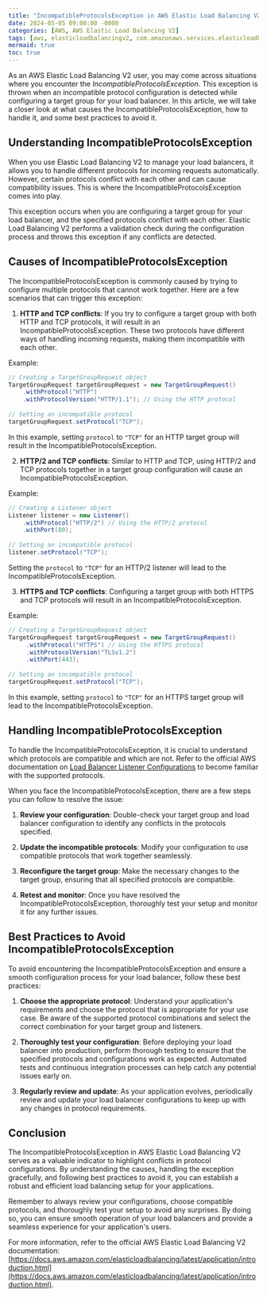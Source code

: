 ```yaml
---
title: "IncompatibleProtocolsException in AWS Elastic Load Balancing V2: An In-depth Analysis"
date: 2024-05-05 09:00:00 -0000
categories: [AWS, AWS Elastic Load Balancing V2]
tags: [aws, elasticloadbalancingv2, com.amazonaws.services.elasticloadbalancingv2.model]
mermaid: true
toc: true
---
```



As an AWS Elastic Load Balancing V2 user, you may come across situations where you encounter the *IncompatibleProtocolsException*. This exception is thrown when an incompatible protocol configuration is detected while configuring a target group for your load balancer. In this article, we will take a closer look at what causes the IncompatibleProtocolsException, how to handle it, and some best practices to avoid it.

## Understanding IncompatibleProtocolsException

When you use Elastic Load Balancing V2 to manage your load balancers, it allows you to handle different protocols for incoming requests automatically. However, certain protocols conflict with each other and can cause compatibility issues. This is where the IncompatibleProtocolsException comes into play.

This exception occurs when you are configuring a target group for your load balancer, and the specified protocols conflict with each other. Elastic Load Balancing V2 performs a validation check during the configuration process and throws this exception if any conflicts are detected.

## Causes of IncompatibleProtocolsException

The IncompatibleProtocolsException is commonly caused by trying to configure multiple protocols that cannot work together. Here are a few scenarios that can trigger this exception:

1. **HTTP and TCP conflicts**: If you try to configure a target group with both HTTP and TCP protocols, it will result in an IncompatibleProtocolsException. These two protocols have different ways of handling incoming requests, making them incompatible with each other.

Example:
```java
// Creating a TargetGroupRequest object
TargetGroupRequest targetGroupRequest = new TargetGroupRequest()
    .withProtocol("HTTP")
    .withProtocolVersion("HTTP/1.1"); // Using the HTTP protocol
    
// Setting an incompatible protocol
targetGroupRequest.setProtocol("TCP");
```
In this example, setting `protocol` to `"TCP"` for an HTTP target group will result in the IncompatibleProtocolsException.

2. **HTTP/2 and TCP conflicts**: Similar to HTTP and TCP, using HTTP/2 and TCP protocols together in a target group configuration will cause an IncompatibleProtocolsException.

Example:
```java
// Creating a Listener object
Listener listener = new Listener()
    .withProtocol("HTTP/2") // Using the HTTP/2 protocol
    .withPort(80);
    
// Setting an incompatible protocol
listener.setProtocol("TCP");
```
Setting the `protocol` to `"TCP"` for an HTTP/2 listener will lead to the IncompatibleProtocolsException.

3. **HTTPS and TCP conflicts**: Configuring a target group with both HTTPS and TCP protocols will result in an IncompatibleProtocolsException.

Example:
```java
// Creating a TargetGroupRequest object
TargetGroupRequest targetGroupRequest = new TargetGroupRequest()
     .withProtocol("HTTPS") // Using the HTTPS protocol
     .withProtocolVersion("TLSv1.2")
     .withPort(443);
    
// Setting an incompatible protocol
targetGroupRequest.setProtocol("TCP");
```
In this example, setting `protocol` to `"TCP"` for an HTTPS target group will lead to the IncompatibleProtocolsException.

## Handling IncompatibleProtocolsException

To handle the IncompatibleProtocolsException, it is crucial to understand which protocols are compatible and which are not. Refer to the official AWS documentation on [Load Balancer Listener Configurations](https://docs.aws.amazon.com/elasticloadbalancing/latest/application/load-balancer-listeners.html) to become familiar with the supported protocols.

When you face the IncompatibleProtocolsException, there are a few steps you can follow to resolve the issue:

1. **Review your configuration**: Double-check your target group and load balancer configuration to identify any conflicts in the protocols specified.

2. **Update the incompatible protocols**: Modify your configuration to use compatible protocols that work together seamlessly.

3. **Reconfigure the target group**: Make the necessary changes to the target group, ensuring that all specified protocols are compatible.

4. **Retest and monitor**: Once you have resolved the IncompatibleProtocolsException, thoroughly test your setup and monitor it for any further issues.

## Best Practices to Avoid IncompatibleProtocolsException

To avoid encountering the IncompatibleProtocolsException and ensure a smooth configuration process for your load balancer, follow these best practices:

1. **Choose the appropriate protocol**: Understand your application's requirements and choose the protocol that is appropriate for your use case. Be aware of the supported protocol combinations and select the correct combination for your target group and listeners.

2. **Thoroughly test your configuration**: Before deploying your load balancer into production, perform thorough testing to ensure that the specified protocols and configurations work as expected. Automated tests and continuous integration processes can help catch any potential issues early on.

3. **Regularly review and update**: As your application evolves, periodically review and update your load balancer configurations to keep up with any changes in protocol requirements.

## Conclusion

The IncompatibleProtocolsException in AWS Elastic Load Balancing V2 serves as a valuable indicator to highlight conflicts in protocol configurations. By understanding the causes, handling the exception gracefully, and following best practices to avoid it, you can establish a robust and efficient load balancing setup for your applications.

Remember to always review your configurations, choose compatible protocols, and thoroughly test your setup to avoid any surprises. By doing so, you can ensure smooth operation of your load balancers and provide a seamless experience for your application's users.

For more information, refer to the official AWS Elastic Load Balancing V2 documentation: [https://docs.aws.amazon.com/elasticloadbalancing/latest/application/introduction.html](https://docs.aws.amazon.com/elasticloadbalancing/latest/application/introduction.html).